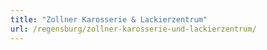 ```yaml
---
title: "Zollner Karosserie & Lackierzentrum"
url: /regensburg/zollner-karosserie-und-lackierzentrum/
---
```

